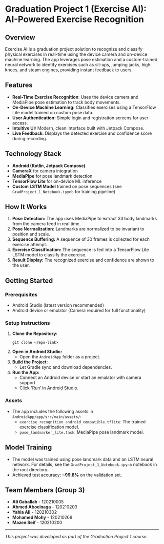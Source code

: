 # Graduation Project 1 (Exercise AI): AI-Powered Exercise Recognition

## Overview
Exercise AI is a graduation project solution to recognize and classify physical exercises in real-time using the device camera and on-device machine learning. The app leverages pose estimation and a custom-trained neural network to identify exercises such as sit-ups, jumping jacks, high knees, and steam engines, providing instant feedback to users.

## Features
- **Real-Time Exercise Recognition:** Uses the device camera and MediaPipe pose estimation to track body movements.
- **On-Device Machine Learning:** Classifies exercises using a TensorFlow Lite model trained on custom pose data.
- **User Authentication:** Simple login and registration screens for user access.
- **Intuitive UI:** Modern, clean interface built with Jetpack Compose.
- **Live Feedback:** Displays the detected exercise and confidence score during recording.

## Technology Stack
- **Android (Kotlin, Jetpack Compose)**
- **CameraX** for camera integration
- **MediaPipe** for pose landmark detection
- **TensorFlow Lite** for on-device ML inference
- **Custom LSTM Model** trained on pose sequences (see `GradProject_1_Notebook.ipynb` for training pipeline)

## How It Works
1. **Pose Detection:** The app uses MediaPipe to extract 33 body landmarks from the camera feed in real time.
2. **Pose Normalization:** Landmarks are normalized to be invariant to position and scale.
3. **Sequence Buffering:** A sequence of 30 frames is collected for each exercise attempt.
4. **Exercise Classification:** The sequence is fed into a TensorFlow Lite LSTM model to classify the exercise.
5. **Result Display:** The recognized exercise and confidence are shown to the user.

## Getting Started
### Prerequisites
- Android Studio (latest version recommended)
- Android device or emulator (Camera required for full functionality)

### Setup Instructions
1. **Clone the Repository:**
   ```
   git clone <repo-link>
   ```
2. **Open in Android Studio:**
   - Open the `AndroidApp` folder as a project.
3. **Build the Project:**
   - Let Gradle sync and download dependencies.
4. **Run the App:**
   - Connect an Android device or start an emulator with camera support.
   - Click 'Run' in Android Studio.

### Assets
- The app includes the following assets in `AndroidApp/app/src/main/assets/`:
  - `exercise_recognition_android_compatible.tflite`: The trained exercise classification model.
  - `pose_landmarker_lite.task`: MediaPipe pose landmark model.

## Model Training
- The model was trained using pose landmark data and an LSTM neural network. For details, see the `GradProject_1_Notebook.ipynb` notebook in the root directory.
- Achieved test accuracy: **~99.8%** on the validation set.

## Team Members (Group 3)
- **Ali Gaballah** - 120210005
- **Ahmed Aboelnaga** - 120210203
- **Yahia Ali** - 120210302
- **Mohamed Mohy** - 120210268
- **Mazen Seif** - 120210200

---
*This project was developed as part of the Graduation Project 1 course.*

